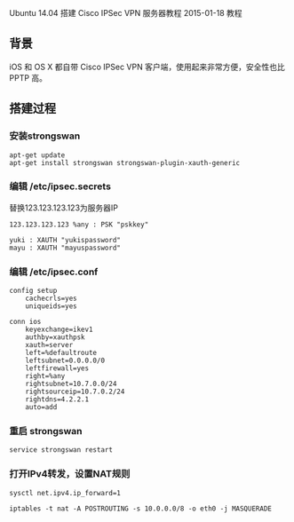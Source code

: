 Ubuntu 14.04 搭建 Cisco IPSec VPN 服务器教程
2015-01-18
教程
## 背景

iOS 和 OS X 都自带 Cisco IPSec VPN 客户端，使用起来非常方便，安全性也比 PPTP 高。
## 搭建过程

### 安装strongswan

    apt-get update
    apt-get install strongswan strongswan-plugin-xauth-generic

### 编辑 /etc/ipsec.secrets

替换123.123.123.123为服务器IP

    123.123.123.123 %any : PSK "pskkey"

    yuki : XAUTH "yukispassword"
    mayu : XAUTH "mayuspassword"

### 编辑 /etc/ipsec.conf

    config setup
        cachecrls=yes
        uniqueids=yes

    conn ios
        keyexchange=ikev1
        authby=xauthpsk
        xauth=server
        left=%defaultroute
        leftsubnet=0.0.0.0/0
        leftfirewall=yes
        right=%any
        rightsubnet=10.7.0.0/24
        rightsourceip=10.7.0.2/24
        rightdns=4.2.2.1
        auto=add

### 重启 strongswan

    service strongswan restart

### 打开IPv4转发，设置NAT规则

    sysctl net.ipv4.ip_forward=1

    iptables -t nat -A POSTROUTING -s 10.0.0.0/8 -o eth0 -j MASQUERADE
